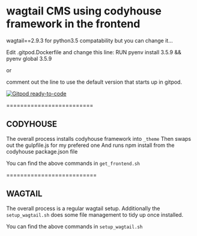 # wagtail CMS using codyhouse framework in the frontend

wagtail==2.9.3 for python3.5 compatability but you can change it...

Edit .gitpod.Dockerfile and change this line:
RUN pyenv install 3.5.9 && pyenv global 3.5.9

or

comment out the line to use the default version that starts up in gitpod.

[![Gitpod ready-to-code](https://img.shields.io/badge/Gitpod-ready--to--code-blue?logo=gitpod)](https://gitpod.io/#https://github.com/nickmoreton/wagtail-codyhouse)


=========================

## CODYHOUSE

The overall process installs codyhouse framework into `_theme`
Then swaps out the gulpfile.js for my prefered one
And runs npm install from the codyhouse package.json file

You can find the above commands in `get_frontend.sh`

==========================

## WAGTAIL

The overall process is a regular wagtail setup.
Additionally the `setup_wagtail.sh` does some file management to tidy up once installed.

You can find the above commands in `setup_wagtail.sh`
